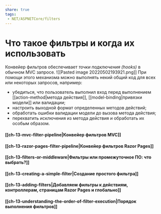 ```yaml
---
share: true
tags:
 - NET/ASPNETCore/filters
---
```

# Что такое фильтры и когда их использовать
Конвейер фильтров обеспечивает *точки подключения (hooks)* в обычном MVC запросе.
![[Pasted image 20220502193921.png]]
При помощи этого механизма можно выполнять некий общий код для всех или некоторых запросов, например:
- убедиться, что пользователь выполнил вход перед выполнением [[action-method|метода действия]], [[model-binding|привязки модели]] или валидации;
- настроить выходной формат определенных методов действий;
- обработать ошибки валидации модели до вызова метода действия;
- перехватить исключения из метода действия и обработать их особым образом.

#### [[ch-13-mvc-filter-pipeline|Конвейер фильтров MVC]]
#### [[ch-13-razor-pages-filter-pipeline|Конвейер фильтров Razor Pages]]
#### [[ch-13-filters-or-middleware|Фильтры или промежуточное ПО: что выбрать?]]
#### [[ch-13-creating-a-simple-filter|Создание простого фильтра]]
#### [[ch-13-adding-filters|Добавляем фильтры к действиям, контроллерам, страницам Razor Pages и глобально]]
#### [[ch-13-understanding-the-order-of-filter-execution|Порядок выполнения фильтров]]
 